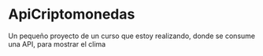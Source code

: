 # ApiCriptomonedas
Un pequeño proyecto de un curso que estoy realizando, donde se consume una API, para mostrar el clima
